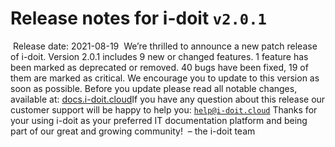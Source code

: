 # Release notes for i-doit `v2.0.1`
​
Release date: 2021-08-19
​
We’re thrilled to announce a new patch release of i-doit. Version 2.0.1 includes 9 new or changed features. 1 feature has been marked as deprecated or removed. 40 bugs have been fixed, 19 of them are marked as critical. We encourage you to update to this version as soon as possible.
Before you update please read all notable changes, available at: [docs.i-doit.cloud](https://docs.i-doit.cloud/ref/changelog.html)
​
If you have any question about this release our customer support will be happy to help you: [`help@i-doit.cloud`](mailto:help@i-doit.cloud)
​
Thanks for your using i-doit as your preferred IT documentation platform and being part of our great and growing community!
​
– the i-doit team